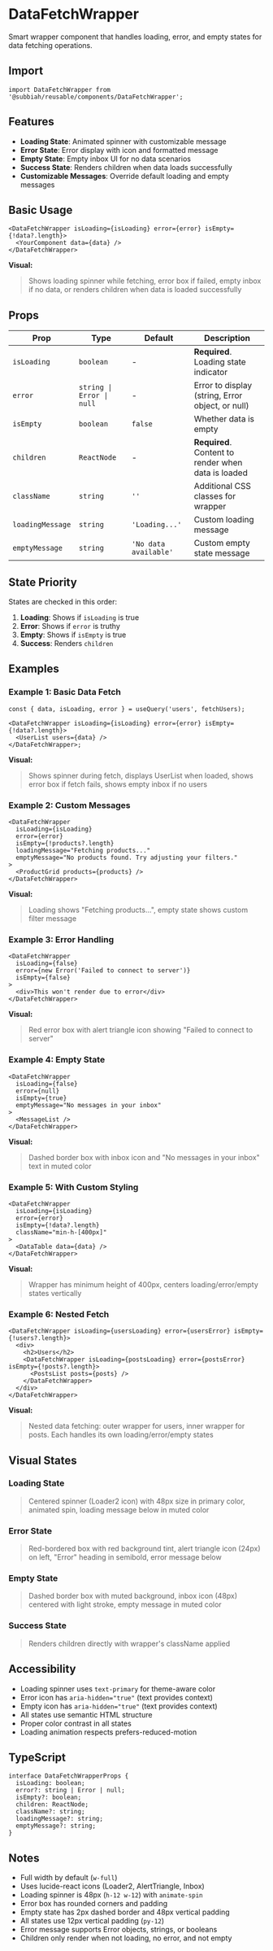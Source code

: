 # DataFetchWrapper

Smart wrapper component that handles loading, error, and empty states for data fetching operations.

## Import

```tsx
import DataFetchWrapper from '@subbiah/reusable/components/DataFetchWrapper';
```

## Features

- **Loading State**: Animated spinner with customizable message
- **Error State**: Error display with icon and formatted message
- **Empty State**: Empty inbox UI for no data scenarios
- **Success State**: Renders children when data loads successfully
- **Customizable Messages**: Override default loading and empty messages

## Basic Usage

```tsx
<DataFetchWrapper isLoading={isLoading} error={error} isEmpty={!data?.length}>
  <YourComponent data={data} />
</DataFetchWrapper>
```

**Visual:**

> Shows loading spinner while fetching, error box if failed, empty inbox if no data, or renders children when data is loaded successfully

## Props

| Prop             | Type                      | Default               | Description                                         |
| ---------------- | ------------------------- | --------------------- | --------------------------------------------------- |
| `isLoading`      | `boolean`                 | -                     | **Required**. Loading state indicator               |
| `error`          | `string \| Error \| null` | -                     | Error to display (string, Error object, or null)    |
| `isEmpty`        | `boolean`                 | `false`               | Whether data is empty                               |
| `children`       | `ReactNode`               | -                     | **Required**. Content to render when data is loaded |
| `className`      | `string`                  | `''`                  | Additional CSS classes for wrapper                  |
| `loadingMessage` | `string`                  | `'Loading...'`        | Custom loading message                              |
| `emptyMessage`   | `string`                  | `'No data available'` | Custom empty state message                          |

## State Priority

States are checked in this order:

1. **Loading**: Shows if `isLoading` is true
2. **Error**: Shows if `error` is truthy
3. **Empty**: Shows if `isEmpty` is true
4. **Success**: Renders `children`

## Examples

### Example 1: Basic Data Fetch

```tsx
const { data, isLoading, error } = useQuery('users', fetchUsers);

<DataFetchWrapper isLoading={isLoading} error={error} isEmpty={!data?.length}>
  <UserList users={data} />
</DataFetchWrapper>;
```

**Visual:**

> Shows spinner during fetch, displays UserList when loaded, shows error box if fetch fails, shows empty inbox if no users

### Example 2: Custom Messages

```tsx
<DataFetchWrapper
  isLoading={isLoading}
  error={error}
  isEmpty={!products?.length}
  loadingMessage="Fetching products..."
  emptyMessage="No products found. Try adjusting your filters."
>
  <ProductGrid products={products} />
</DataFetchWrapper>
```

**Visual:**

> Loading shows "Fetching products...", empty state shows custom filter message

### Example 3: Error Handling

```tsx
<DataFetchWrapper
  isLoading={false}
  error={new Error('Failed to connect to server')}
  isEmpty={false}
>
  <div>This won't render due to error</div>
</DataFetchWrapper>
```

**Visual:**

> Red error box with alert triangle icon showing "Failed to connect to server"

### Example 4: Empty State

```tsx
<DataFetchWrapper
  isLoading={false}
  error={null}
  isEmpty={true}
  emptyMessage="No messages in your inbox"
>
  <MessageList />
</DataFetchWrapper>
```

**Visual:**

> Dashed border box with inbox icon and "No messages in your inbox" text in muted color

### Example 5: With Custom Styling

```tsx
<DataFetchWrapper
  isLoading={isLoading}
  error={error}
  isEmpty={!data?.length}
  className="min-h-[400px]"
>
  <DataTable data={data} />
</DataFetchWrapper>
```

**Visual:**

> Wrapper has minimum height of 400px, centers loading/error/empty states vertically

### Example 6: Nested Fetch

```tsx
<DataFetchWrapper isLoading={usersLoading} error={usersError} isEmpty={!users?.length}>
  <div>
    <h2>Users</h2>
    <DataFetchWrapper isLoading={postsLoading} error={postsError} isEmpty={!posts?.length}>
      <PostsList posts={posts} />
    </DataFetchWrapper>
  </div>
</DataFetchWrapper>
```

**Visual:**

> Nested data fetching: outer wrapper for users, inner wrapper for posts. Each handles its own loading/error/empty states

## Visual States

### Loading State

> Centered spinner (Loader2 icon) with 48px size in primary color, animated spin, loading message below in muted color

### Error State

> Red-bordered box with red background tint, alert triangle icon (24px) on left, "Error" heading in semibold, error message below

### Empty State

> Dashed border box with muted background, inbox icon (48px) centered with light stroke, empty message in muted color

### Success State

> Renders children directly with wrapper's className applied

## Accessibility

- Loading spinner uses `text-primary` for theme-aware color
- Error icon has `aria-hidden="true"` (text provides context)
- Empty icon has `aria-hidden="true"` (text provides context)
- All states use semantic HTML structure
- Proper color contrast in all states
- Loading animation respects prefers-reduced-motion

## TypeScript

```tsx
interface DataFetchWrapperProps {
  isLoading: boolean;
  error?: string | Error | null;
  isEmpty?: boolean;
  children: ReactNode;
  className?: string;
  loadingMessage?: string;
  emptyMessage?: string;
}
```

## Notes

- Full width by default (`w-full`)
- Uses lucide-react icons (Loader2, AlertTriangle, Inbox)
- Loading spinner is 48px (`h-12 w-12`) with `animate-spin`
- Error box has rounded corners and padding
- Empty state has 2px dashed border and 48px vertical padding
- All states use 12px vertical padding (`py-12`)
- Error message supports Error objects, strings, or booleans
- Children only render when not loading, no error, and not empty
